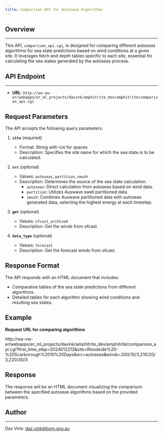 ```yaml
---
title: Comparison API for Autoseas Algorithms
---
```


## Overview

---

This API, `comparison_api.cgi`, is designed for comparing different autoseas algorithms for sea state predictions based on wind conditions at a given site. It leverages fetch and depth tables specific to each site, essential for calculating the sea states generated by the autoseas process.

## API Endpoint

---

-   **URL**: `http://wa-vw-er/webapps/er_ml_projects/davink/amphitrite_dev/amphitrite/comparison_api.cgi`

## Request Parameters

The API accepts the following query parameters:

1. **`site`** (required)

    - Format: String with `%20` for spaces
    - Description: Specifies the site name for which the sea state is to be calculated.

2. **`src`** (optional)

    - Values: `autoseas`, `partition`, `smush`
    - Description: Determines the source of the sea state calculation.
        - `autoseas`: Direct calculation from autoseas based on wind data.
        - `partition`: Utilizes Auswave swell partitioned data.
        - `smush`: Combines Auswave partitioned data with autoseas generated data, selecting the highest energy at each timestep.

3. **`get`** (optional)

    - Values: `ofcast_archived`
    - Description: Get the winds from ofcast.

4. **`data_type`** (optional)

    - Values: `forecast`
    - Description: Get the forecast winds from ofcast.

## Response Format

The API responds with an HTML document that includes:

-   Comparative tables of the sea state predictions from different algorithms.
-   Detailed tables for each algorithm showing wind conditions and resulting sea states.

## Example

**Request URL for comparing algorithms**

http://wa-vw-er/webapps/er_ml_projects/davink/amphitrite_dev/amphitrite/comparison_api.cgi?first_time_step=2024012212&site=Woodside%20-%20Scarborough%2010%20Days&src=autoseas&winds=200/10/3,210/20/3,220/30/3

## Response

The response will be an HTML document visualizing the comparison between the specified autoseas algorithms based on the provided parameters.

## Author

---

Daz Vink: daz.vink@bom.gov.au
